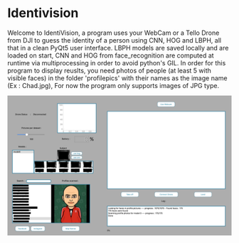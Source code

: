 # Identivision
Welcome to IdentiVision, a program uses your WebCam or a Tello Drone from DJI to guess the identity of a person using CNN, HOG and LBPH, all that in a clean PyQt5 user interface. LBPH models are saved locally and are loaded on start, CNN and HOG from face_recognition are computed at runtime via multiprocessing in order to avoid python's GIL. 
In order for this program to display reuslts, you need photos of people (at least 5 with visible faces) in the folder 'profilepics' with their names as the image name (Ex : Chad.jpg), For now the program only supports images of JPG type.


![Image of UI](https://github.com/Marcel344/Identivision/blob/master/identivision.png)
